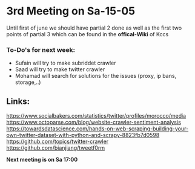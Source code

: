 # 3rd Meeting on Sa-15-05

Until first of june we should have partial 2 done as well as the first two points of partial 3 which can be found in the **offical-Wiki** of Kccs
### To-Do's for next week: 
* Sufain will try to make subriddet crawler
* Saad will try to make twitter crawler
* Mohamad will search for solutions for the issues (proxy, ip bans, storage,..)


## Links:
 https://www.socialbakers.com/statistics/twitter/profiles/morocco/media
https://www.octoparse.com/blog/website-crawler-sentiment-analysis
https://towardsdatascience.com/hands-on-web-scraping-building-your-own-twitter-dataset-with-python-and-scrapy-8823fb7d0598
https://github.com/topics/twitter-crawler
https://github.com/bianjiang/tweetf0rm

 **Next meeting is on Sa 17:00**

